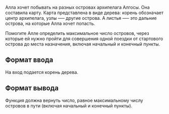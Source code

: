 Алла хочет побывать на разных островах архипелага Алгосы. Она составила карту. Карта представлена в виде дерева: корень обозначает центр архипелага, узлы –— другие острова. А листья —– это дальние острова, на которые Алла хочет попасть.

Помогите Алле определить максимальное число островов, через которые ей нужно пройти для совершения одной поездки от стартового острова до места назначения, включая начальный и конечный пункты.

## Формат ввода

На вход подается корень дерева.

## Формат вывода

Функция должна вернуть число, равное максимальному числу островов в пути (включая начальный и конечный пункты).